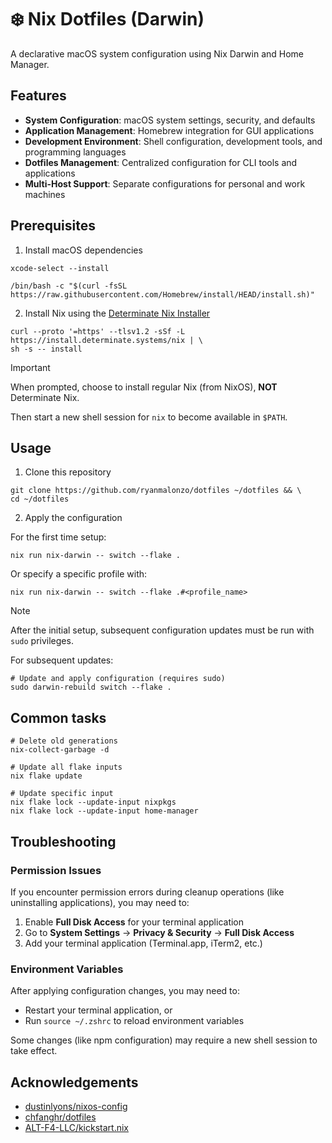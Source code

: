 # ❄️ Nix Dotfiles (Darwin)

A declarative macOS system configuration using Nix Darwin and Home Manager.

## Features

- **System Configuration**: macOS system settings, security, and defaults
- **Application Management**: Homebrew integration for GUI applications
- **Development Environment**: Shell configuration, development tools, and programming languages
- **Dotfiles Management**: Centralized configuration for CLI tools and applications
- **Multi-Host Support**: Separate configurations for personal and work machines

## Prerequisites

1. Install macOS dependencies

```shell
xcode-select --install
```

```shell
/bin/bash -c "$(curl -fsSL https://raw.githubusercontent.com/Homebrew/install/HEAD/install.sh)"
```

2. Install Nix using the [Determinate Nix Installer](https://github.com/DeterminateSystems/nix-installer)

```shell
curl --proto '=https' --tlsv1.2 -sSf -L https://install.determinate.systems/nix | \
sh -s -- install
```

> [!IMPORTANT]  
> When prompted, choose to install regular Nix (from NixOS), **NOT** Determinate Nix.

Then start a new shell session for `nix` to become available in `$PATH`.

## Usage

1. Clone this repository

```shell
git clone https://github.com/ryanmalonzo/dotfiles ~/dotfiles && \
cd ~/dotfiles
```

2. Apply the configuration

For the first time setup:

```shell
nix run nix-darwin -- switch --flake .
```

Or specify a specific profile with:

```shell
nix run nix-darwin -- switch --flake .#<profile_name>
```

> [!NOTE]  
> After the initial setup, subsequent configuration updates must be run with `sudo` privileges.

For subsequent updates:

```shell
# Update and apply configuration (requires sudo)
sudo darwin-rebuild switch --flake .
```

## Common tasks

```shell
# Delete old generations
nix-collect-garbage -d

# Update all flake inputs
nix flake update

# Update specific input
nix flake lock --update-input nixpkgs
nix flake lock --update-input home-manager
```

## Troubleshooting

### Permission Issues

If you encounter permission errors during cleanup operations (like uninstalling applications), you may need to:

1. Enable **Full Disk Access** for your terminal application
2. Go to **System Settings** → **Privacy & Security** → **Full Disk Access**
3. Add your terminal application (Terminal.app, iTerm2, etc.)

### Environment Variables

After applying configuration changes, you may need to:
- Restart your terminal application, or
- Run `source ~/.zshrc` to reload environment variables

Some changes (like npm configuration) may require a new shell session to take effect.

## Acknowledgements

- [dustinlyons/nixos-config](https://github.com/dustinlyons/nixos-config)
- [chfanghr/dotfiles](https://github.com/chfanghr/dotfiles)
- [ALT-F4-LLC/kickstart.nix](https://github.com/ALT-F4-LLC/kickstart.nix)
